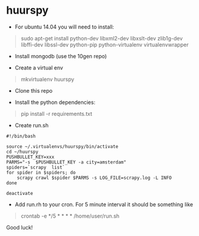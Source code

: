 huurspy
=


* For ubuntu 14.04 you will need to install:
>   sudo apt-get install python-dev libxml2-dev libxslt-dev zlib1g-dev libffi-dev libssl-dev python-pip  python-virtualenv virtualenvwrapper
   
* Install mongodb (use the 10gen repo)

* Create a virtual env

> mkvirtualenv huurspy

* Clone this repo

* Install the python dependencies:

> pip install -r requirements.txt


* Create run.sh

```
#!/bin/bash

source ~/.virtualenvs/huurspy/bin/activate
cd ~/huurspy
PUSHBULLET_KEY=xxx
PARMS="-s  $PUSHBULLET_KEY -a city=amsterdam"
spiders=`scrapy  list`
for spider in $spiders; do
	scrapy crawl $spider $PARMS -s LOG_FILE=scrapy.log -L INFO
done

deactivate
```

* Add run.rh to your cron.  For 5 minute interval it should be something like

> crontab -e 
> */5 * * * * /home/user/run.sh


Good luck!
